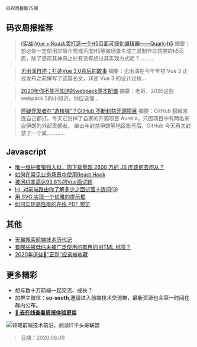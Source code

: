 `码农周报第75期`

## 码农周报推荐

> [(实战)Vue + Koa从零打造一个H5页面可视化编辑器——Quark-h5](https://mp.weixin.qq.com/s/xgtYZ4QplfCso84BBaLkTQ)
> 摘要：想必你一定使用过易企秀或百度H5等微场景生成工具制作过炫酷的h5页面，除了感叹其神奇之处有没有想过其实现方式呢？………


> [尤雨溪自述：打造Vue 3.0背后的故事](https://mp.weixin.qq.com/s/7JauZOpNhWnxa_ZeOFg26Q)
> 摘要：尤雨溪在今年年初 Vue 3 正式发布之前撰写了这篇长文，详述 Vue 3 的设计过程…

> [2020年你不能不知道的webpack基本配置](https://www.javascriptc.com/3935.html)
> 摘要：老哥，2020这些webpack 5的小知识，你应该懂…

> [怀疑开发者在“造核弹”？GitHub 不断封禁开源项目](https://www.javascriptc.com/3876.html)
> 摘要：GitHub 狠起来连自己都打。今天它封掉了自家的开源项目 Aurelia，只因项目中有两名来自伊朗的外部贡献者。 继去年封禁伊朗等地区账号后，GitHub 今天再次封禁了一个属…………



## Javascript


- [唯一维护者锒铛入狱，周下载量超 2600 万的 JS 库该何去何从？](https://www.javascriptc.com/3870.html)
- [如何在常见业务场景中使用React Hook](https://www.javascriptc.com/3819.html)
- [被问机率高达99.6%的Vue面试题](https://www.javascriptc.com/2550.html)
- [Hi, 对前端路由你了解多少之面试官十连问(3)](https://www.javascriptc.com/2420.html)
- [用 SVG 实现一个优雅的提示框](https://mp.weixin.qq.com/s/jReoLQsNzW_rGUDbZfPtqA)
- [如何实现高性能的在线 PDF 预览](https://mp.weixin.qq.com/s/Wx_gJLrZftJ_dm2phoUf8g)


## 其他

- [天猫搜索前端技术历代记](https://juejin.im/post/5ed49aa65188254329781369)
- [有哪些被低估未被广泛使用的有用的 HTML 标签？](https://www.zhihu.com/question/396745068/answer/1262953923)
- [2020年这些🍔"正则"应该被收藏](https://juejin.im/post/5edd89936fb9a047970688a8)


## 更多精彩

- 想与数十万前端一起交流、成长？
- 加群主微信：**su-south**,邀请进入前端技术交流群，最新资源也会第一时间在群内公布。
- **[:lollipop: 去在线查看周报体验更佳](https://www.javascriptc.com/category/javascript-weekly)**

![领略前端技术前沿，阅读IT平头哥联盟](https://user-images.githubusercontent.com/18324563/70633966-608b2980-1c6c-11ea-8123-34f1fd13484e.png)

> 日期：2020.06.09
